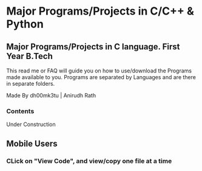 # Major Programs/Projects in C/C++ & Python
## Major Programs/Projects in C language. First Year B.Tech

This read me or FAQ will guide you on how to use/download the Programs made available to you.
Programs are separated by Languages and are there in separate folders. 

Made By dh00mk3tu | Anirudh Rath 

### Contents
Under Construction

##  Mobile Users
### CLick on "View Code", and view/copy one file at a time 
